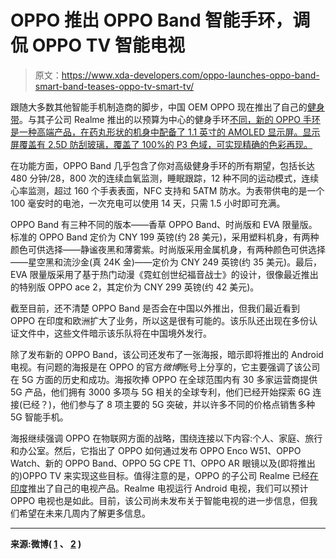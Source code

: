 # OPPO 推出 OPPO Band 智能手环，调侃 OPPO TV 智能电视

> 原文：<https://www.xda-developers.com/oppo-launches-oppo-band-smart-band-teases-oppo-tv-smart-tv/>

跟随大多数其他智能手机制造商的脚步，中国 OEM OPPO 现在推出了自己的[健身带](https://www.xda-developers.com/tag/smartband/)。与其子公司 Realme 推出的以预算为中心的健身手环[不同，新的 OPPO 手环是一种高端产品，在药丸形状的机身中配备了 1.1 英寸的 AMOLED 显示屏。显示屏覆盖有 2.5D 防刮玻璃，覆盖了 100%的 P3 色域，可实现精确的色彩再现。](https://www.xda-developers.com/realme-band-launched-india/)

在功能方面，OPPO Band 几乎包含了你对高级健身手环的所有期望，包括长达 480 分钟/28，800 次的连续血氧监测，睡眠跟踪，12 种不同的运动模式，连续心率监测，超过 160 个手表表面，NFC 支持和 5ATM 防水。为表带供电的是一个 100 毫安时的电池，一次充电可以使用 14 天，只需 1.5 小时即可充满。

OPPO Band 有三种不同的版本——香草 OPPO Band、时尚版和 EVA 限量版。标准的 OPPO Band 定价为 CNY 199 英镑(约 28 美元)，采用塑料机身，有两种颜色可供选择——静谧夜黑和薄雾紫。时尚版采用金属机身，有两种颜色可供选择——星空黑和流沙金(真 24K 金)——定价为 CNY 249 英镑(约 35 美元)。最后，EVA 限量版采用了基于热门动漫《霓虹创世纪福音战士》的设计，很像最近推出的特别版 OPPO ace 2，其定价为 CNY 299 英镑(约 42 美元)。

截至目前，还不清楚 OPPO Band 是否会在中国以外推出，但我们最近看到 OPPO 在印度和欧洲扩大了业务，所以这是很有可能的。该乐队还出现在多份认证文件中，这些文件暗示该乐队将在中国境外发行。

除了发布新的 OPPO Band，该公司还发布了一张海报，暗示即将推出的 Android 电视。有问题的海报是在 OPPO 的官方*微博*账号上分享的，它主要强调了该公司在 5G 方面的历史和成功。海报吹捧 OPPO 在全球范围内有 30 多家运营商提供 5G 产品，他们拥有 3000 多项与 5G 相关的全球专利，他们已经开始探索 6G 连接(已经？)，他们参与了 8 项主要的 5G 突破，并以许多不同的价格点销售多种 5G 智能手机。

海报继续强调 OPPO 在物联网方面的战略，围绕连接以下内容:个人、家庭、旅行和办公室。然后，它指出了 OPPO 如何通过发布 OPPO Enco W51、OPPO Watch、新的 OPPO Band、OPPO 5G CPE T1、OPPO AR 眼镜以及(即将推出的)OPPO TV 来实现这些目标。值得注意的是，OPPO 的子公司 Realme 已经[在印度](https://www.xda-developers.com/realme-launches-realme-tv-realme-watch-smartwatch-and-realme-buds-air-neo-in-india/)推出了自己的电视产品。Realme 电视运行 Android 电视，我们可以预计 OPPO 电视也是如此。目前，该公司尚未发布关于智能电视的进一步信息，但我们希望在未来几周内了解更多信息。

* * *

**来源:微博( [1](https://m.weibo.cn/detail/4512549855206744) 、 [2](https://m.weibo.cn/detail/4512801366488449) )**